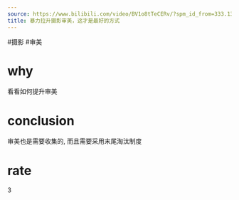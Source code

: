 ```yaml
---
source: https://www.bilibili.com/video/BV1o8tTeCERv/?spm_id_from=333.1387.favlist.content.click&vd_source=549bde2564979641a5f0adbcfa529b0a
title: 暴力拉升摄影审美，这才是最好的方式
---
```


#摄影 #审美
# why
看看如何提升审美

# conclusion
审美也是需要收集的, 而且需要采用末尾淘汰制度

# rate
3